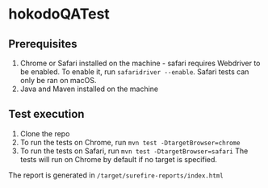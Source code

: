 # hokodoQATest

## Prerequisites
1. Chrome or Safari installed on the machine - safari requires Webdriver to be enabled. To enable it, run `safaridriver --enable`. Safari tests can only be ran on macOS. 
2. Java and Maven installed on the machine 

## Test execution 
1. Clone the repo
2. To run the tests on Chrome, run `mvn test -DtargetBrowser=chrome` 
3. To run the tests on Safari, run `mvn test -DtargetBrowser=safari`
The tests will run on Chrome by default if no target is specified.

The report is generated in `/target/surefire-reports/index.html`
